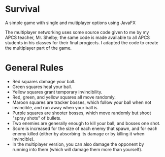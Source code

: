 # Survival
A simple game with single and multiplayer options using JavaFX

The multiplayer networking uses some source code given to me by my APCS teacher, Mr. Shelby; the same code is made available to all APCS students in his classes for their final progjects.
I adapted the code to create the multiplayer part of the game.

# General Rules
- Red squares damage your ball.
- Green squares heal your ball.
- Yellow squares grant temporary invincibility.
- Red, green, and yellow squares all move randomly.
- Maroon squares are tracker bosses, which follow your ball when not invincible, and run away when your ball is.
- Purple squares are shooter bosses, which move randomly but shoot "spray shots" of bullets.
- Two enemies are generally enough to kill your ball, and bosses one shot.
- Score is increased for the size of each enemy that spawn, and for each enemy killed (either by absorbing its damage or by killing it when invincible).
- In the multiplayer version, you can also damage the opponent by running into them (which will damage them more than yourself).

